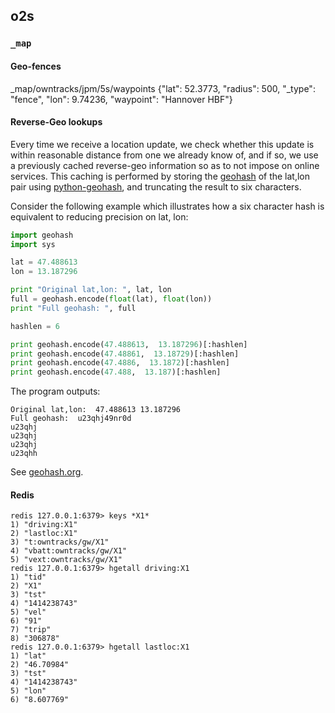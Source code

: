 ## o2s


### `_map`

#### Geo-fences

_map/owntracks/jpm/5s/waypoints {"lat": 52.3773, "radius": 500, "_type": "fence", "lon": 9.74236, "waypoint": "Hannover HBF"}



#### Reverse-Geo lookups

Every time we receive a location update, we check whether this update is within
reasonable distance from one we already know of, and if so, we use a previously
cached reverse-geo information so as to not impose on online services. This caching
is performed by storing the [geohash](http://en.wikipedia.org/wiki/Geohash) of
the lat,lon pair using
[python-geohash](https://code.google.com/p/python-geohash/), and truncating the
result to six characters.

Consider the following example which illustrates how a six character hash is
equivalent to reducing precision on lat, lon:

```python
import geohash
import sys

lat = 47.488613
lon = 13.187296

print "Original lat,lon: ", lat, lon
full = geohash.encode(float(lat), float(lon))
print "Full geohash: ", full

hashlen = 6

print geohash.encode(47.488613,  13.187296)[:hashlen]
print geohash.encode(47.48861,  13.18729)[:hashlen]
print geohash.encode(47.4886,  13.1872)[:hashlen]
print geohash.encode(47.488,  13.187)[:hashlen]
```

The program outputs:

```
Original lat,lon:  47.488613 13.187296
Full geohash:  u23qhj49nr0d
u23qhj
u23qhj
u23qhj
u23qhh
```

See [geohash.org](http://geohash.org).


#### Redis

```
redis 127.0.0.1:6379> keys *X1*
1) "driving:X1"
2) "lastloc:X1"
3) "t:owntracks/gw/X1"
4) "vbatt:owntracks/gw/X1"
5) "vext:owntracks/gw/X1"
redis 127.0.0.1:6379> hgetall driving:X1
1) "tid"
2) "X1"
3) "tst"
4) "1414238743"
5) "vel"
6) "91"
7) "trip"
8) "306878"
redis 127.0.0.1:6379> hgetall lastloc:X1
1) "lat"
2) "46.70984"
3) "tst"
4) "1414238743"
5) "lon"
6) "8.607769"
```
